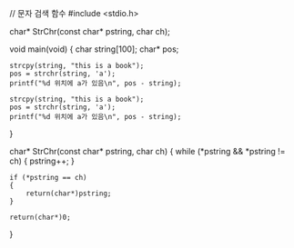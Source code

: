 // 문자 검색 함수
#include <stdio.h>

char* StrChr(const char* pstring, char ch);

void main(void)
{
	char string[100];
	char* pos;

	strcpy(string, "this is a book");
	pos = strchr(string, 'a');
	printf("%d 위치에 a가 있음\n", pos - string);

	strcpy(string, "this is a book");
	pos = strchr(string, 'a');
	printf("%d 위치에 a가 있음\n", pos - string);
}

char* StrChr(const char* pstring, char ch)
{
	while (*pstring && *pstring != ch)
	{
		pstring++;
	}

	if (*pstring == ch)
	{
		return(char*)pstring;
	}

	return(char*)0;
}
